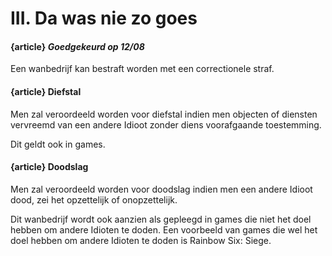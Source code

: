 # III. Da was nie zo goes

#### {article} _Goedgekeurd op 12/08_
Een wanbedrijf kan bestraft worden met een correctionele straf.

#### {article} Diefstal
Men zal veroordeeld worden voor diefstal indien men objecten of diensten vervreemd van een andere Idioot zonder diens voorafgaande toestemming.

Dit geldt ook in games.

#### {article} Doodslag
Men zal veroordeeld worden voor doodslag indien men een andere Idioot dood, zei het opzettelijk of onopzettelijk.

Dit wanbedrijf wordt ook aanzien als gepleegd in games die niet het doel hebben om andere Idioten te doden. Een voorbeeld van games die wel het doel hebben om andere Idioten te doden is Rainbow Six: Siege.